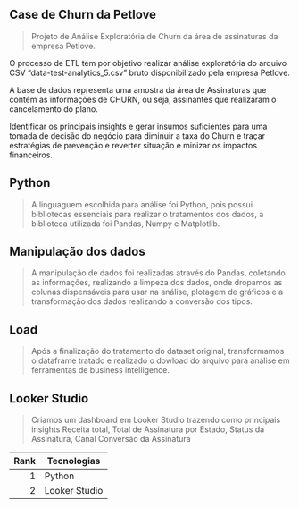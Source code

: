 ## Case de Churn da Petlove
> Projeto de Análise Exploratória de Churn da área de assinaturas da empresa Petlove.

O processo de ETL tem por objetivo realizar análise exploratória do arquivo CSV “data-test-analytics_5.csv” bruto disponibilizado pela empresa Petlove.

A base de dados representa uma amostra da área de Assinaturas que contém as informações de CHURN, ou seja, assinantes que realizaram o cancelamento do plano.

Identificar os principais insights e gerar insumos suficientes para uma tomada de decisão do negócio para diminuir a taxa do Churn e traçar estratégias de prevenção e reverter situação e minizar os impactos financeiros.

## Python
> A linguaguem escolhida para análise foi Python, pois possui bibliotecas essenciais para realizar o tratamentos dos dados, a biblioteca utilizada foi Pandas, Numpy e Matplotlib.

## Manipulação dos dados 
> A manipulação de dados foi realizadas através do Pandas, coletando as informações, realizando a limpeza dos dados, onde dropamos as colunas dispensáveis para usar na análise, plotagem de gráficos e a transformação dos dados realizando a conversão dos tipos.

## Load
> Após a finalização do tratamento do dataset original, transformamos o dataframe tratado e realizado o dowload do arquivo para análise em ferramentas de business intelligence.

## Looker Studio
> Criamos um dashboard em Looker Studio trazendo como principais insights Receita total, Total de Assinatura por Estado, Status da Assinatura, Canal Conversão da Assinatura

| Rank | Tecnologias              |
|-----:|--------------------------|
|     1|       Python             |
|     2|       Looker Studio      |
